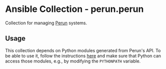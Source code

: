 # Ansible Collection - perun.perun

Collection for managing [Perun](https://perun-aai.org/) systems.

## Usage

This collection depends on Python modules generated from Perun's API. To be able to use it, follow the instructions [here](https://gitlab.ics.muni.cz/perun/perun-idm/perun/-/tree/main/perun-cli-python) and make sure that Python can access those modules, e.g., by modifying the `PYTHONPATH` variable.
